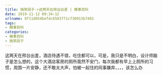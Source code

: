 ```yaml
---
title: 搞笑段子->这两天在邢台出差 | 糗事百科
date: 2019-11-12 09:34:12
urlname: 0f11d054befdc6583771cf30913b7402
tags: 
- 糗事百科
categories:
- 糗事百科
- 搞笑段子
---
```

这两天在邢台出差，酒店待遇不错，吃住都可以，可是，我只是不明白，设计师脑子是怎么想的，这个大酒店客房的厕所竟然不安门，每次我都有早上上厕所的习惯，周围一片安静，还不敢太大声，怕被一起住的同事嫌弃，，，，该怎么办


